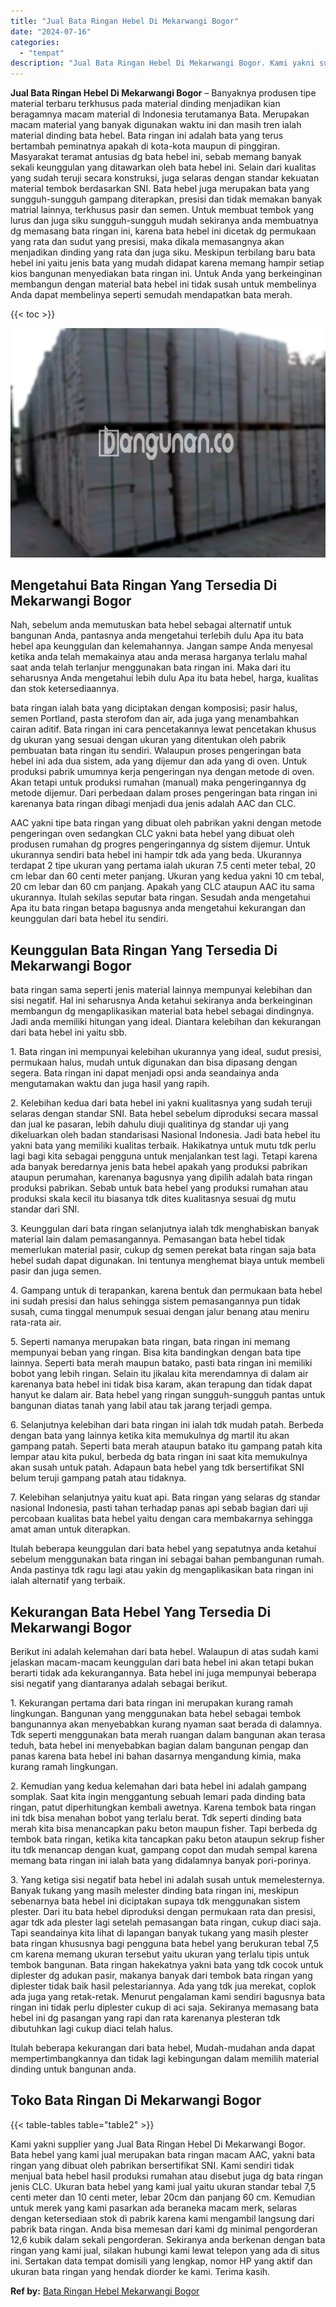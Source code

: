 ```yaml
---
title: "Jual Bata Ringan Hebel Di Mekarwangi Bogor"
date: "2024-07-16"
categories: 
  - "tempat"
description: "Jual Bata Ringan Hebel Di Mekarwangi Bogor. Kami yakni supplier yang Jual Bata Ringan Hebel Di Mekarwangi Bogor. Bata hebel yang kami jual merupakan bata rin..."
---
```


**Jual Bata Ringan Hebel Di Mekarwangi Bogor** – Banyaknya produsen tipe material terbaru terkhusus pada material dinding menjadikan kian beragamnya macam material di Indonesia terutamanya Bata. Merupakan macam material yang banyak digunakan waktu ini dan masih tren ialah material dinding bata hebel. Bata ringan ini adalah bata yang terus bertambah peminatnya apakah di kota-kota maupun di pinggiran. Masyarakat teramat antusias dg bata hebel ini, sebab memang banyak sekali keunggulan yang ditawarkan oleh bata hebel ini. Selain dari kualitas yang sudah teruji secara konstruksi, juga selaras dengan standar kekuatan material tembok berdasarkan SNI. Bata hebel juga merupakan bata yang sungguh-sungguh gampang diterapkan, presisi dan tidak memakan banyak matrial lainnya, terkhusus pasir dan semen. Untuk membuat tembok yang lurus dan juga siku sungguh-sungguh mudah sekiranya anda membuatnya dg memasang bata ringan ini, karena bata hebel ini dicetak dg permukaan yang rata dan sudut yang presisi, maka dikala memasangnya akan menjadikan dinding yang rata dan juga siku. Meskipun terbilang baru bata hebel ini yaitu jenis bata yang mudah didapat karena memang hampir setiap kios bangunan menyediakan bata ringan ini. Untuk Anda yang berkeinginan membangun dengan material bata hebel ini tidak susah untuk membelinya Anda dapat membelinya seperti semudah mendapatkan bata merah.

{{< toc >}}

![Jual Bata Ringan Hebel Di Mekarwangi Bogor](/images/jual-hebel-murah-17.png)

## Mengetahui Bata Ringan Yang Tersedia Di Mekarwangi Bogor

Nah, sebelum anda memutuskan bata hebel sebagai alternatif untuk bangunan Anda, pantasnya anda mengetahui terlebih dulu Apa itu bata hebel apa keunggulan dan kelemahannya. Jangan sampe Anda menyesal ketika anda telah memakainya atau anda merasa harganya terlalu mahal saat anda telah terlanjur menggunakan bata ringan ini. Maka dari itu seharusnya Anda mengetahui lebih dulu Apa itu bata hebel, harga, kualitas dan stok ketersediaannya.

bata ringan ialah bata yang diciptakan dengan komposisi; pasir halus, semen Portland, pasta sterofom dan air, ada juga yang menambahkan cairan aditif. Bata ringan ini cara pencetakannya lewat pencetakan khusus dg ukuran yang sesuai dengan ukuran yang ditentukan oleh pabrik pembuatan bata ringan itu sendiri. Walaupun proses pengeringan bata hebel ini ada dua sistem, ada yang dijemur dan ada yang di oven. Untuk produksi pabrik umumnya kerja pengeringan nya dengan metode di oven. Akan tetapi untuk produksi rumahan (manual) maka pengeringannya dg metode dijemur. Dari perbedaan dalam proses pengeringan bata ringan ini karenanya bata ringan dibagi menjadi dua jenis adalah AAC dan CLC.

AAC yakni tipe bata ringan yang dibuat oleh pabrikan yakni dengan metode pengeringan oven sedangkan CLC yakni bata hebel yang dibuat oleh produsen rumahan dg progres pengeringannya dg sistem dijemur. Untuk ukurannya sendiri bata hebel ini hampir tdk ada yang beda. Ukurannya terdapat 2 tipe ukuran yang pertama ialah ukuran 7.5 centi meter tebal, 20 cm lebar dan 60 centi meter panjang. Ukuran yang kedua yakni 10 cm tebal, 20 cm lebar dan 60 cm panjang. Apakah yang CLC ataupun AAC itu sama ukurannya. Itulah sekilas seputar bata ringan. Sesudah anda mengetahui Apa itu bata ringan betapa bagusnya anda mengetahui kekurangan dan keunggulan dari bata hebel itu sendiri.

## Keunggulan Bata Ringan Yang Tersedia Di Mekarwangi Bogor

bata ringan sama seperti jenis material lainnya mempunyai kelebihan dan sisi negatif. Hal ini seharusnya Anda ketahui sekiranya anda berkeinginan membangun dg mengaplikasikan material bata hebel sebagai dindingnya. Jadi anda memiliki hitungan yang ideal. Diantara kelebihan dan kekurangan dari bata hebel ini yaitu sbb.

1\. Bata ringan ini mempunyai kelebihan ukurannya yang ideal, sudut presisi, permukaan halus, mudah untuk digunakan dan bisa dipasang dengan segera. Bata ringan ini dapat menjadi opsi anda seandainya anda mengutamakan waktu dan juga hasil yang rapih.

2\. Kelebihan kedua dari bata hebel ini yakni kualitasnya yang sudah teruji selaras dengan standar SNI. Bata hebel sebelum diproduksi secara massal dan jual ke pasaran, lebih dahulu diuji qualitinya dg standar uji yang dikeluarkan oleh badan standarisasi Nasional Indonesia. Jadi bata hebel itu yakni bata yang memiliki kualitas terbaik. Hakikatnya untuk mutu tdk perlu lagi bagi kita sebagai pengguna untuk menjalankan test lagi. Tetapi karena ada banyak beredarnya jenis bata hebel apakah yang produksi pabrikan ataupun perumahan, karenanya bagusnya yang dipilih adalah bata ringan produksi pabrikan. Sebab untuk bata hebel yang produksi rumahan atau produksi skala kecil itu biasanya tdk dites kualitasnya sesuai dg mutu standar dari SNI.

3\. Keunggulan dari bata ringan selanjutnya ialah tdk menghabiskan banyak material lain dalam pemasangannya. Pemasangan bata hebel tidak memerlukan material pasir, cukup dg semen perekat bata ringan saja bata hebel sudah dapat digunakan. Ini tentunya menghemat biaya untuk membeli pasir dan juga semen.

4\. Gampang untuk di terapankan, karena bentuk dan permukaan bata hebel ini sudah presisi dan halus sehingga sistem pemasangannya pun tidak susah, cuma tinggal menumpuk sesuai dengan jalur benang atau meniru rata-rata air.

5\. Seperti namanya merupakan bata ringan, bata ringan ini memang mempunyai beban yang ringan. Bisa kita bandingkan dengan bata tipe lainnya. Seperti bata merah maupun batako, pasti bata ringan ini memiliki bobot yang lebih ringan. Selain itu jikalau kita merendamnya di dalam air karenanya bata hebel ini tidak bisa karam, akan terapung dan tidak dapat hanyut ke dalam air. Bata hebel yang ringan sungguh-sungguh pantas untuk bangunan diatas tanah yang labil atau tak jarang terjadi gempa.

6\. Selanjutnya kelebihan dari bata ringan ini ialah tdk mudah patah. Berbeda dengan bata yang lainnya ketika kita memukulnya dg martil itu akan gampang patah. Seperti bata merah ataupun batako itu gampang patah kita lempar atau kita pukul, berbeda dg bata ringan ini saat kita memukulnya akan susah untuk patah. Adapaun bata hebel yang tdk bersertifikat SNI belum teruji gampang patah atau tidaknya.

7\. Kelebihan selanjutnya yaitu kuat api. Bata ringan yang selaras dg standar nasional Indonesia, pasti tahan terhadap panas api sebab bagian dari uji percobaan kualitas bata hebel yaitu dengan cara membakarnya sehingga amat aman untuk diterapkan.

Itulah beberapa keunggulan dari bata hebel yang sepatutnya anda ketahui sebelum menggunakan bata ringan ini sebagai bahan pembangunan rumah. Anda pastinya tdk ragu lagi atau yakin dg mengaplikasikan bata ringan ini ialah alternatif yang terbaik.

## Kekurangan Bata Hebel Yang Tersedia Di Mekarwangi Bogor

Berikut ini adalah kelemahan dari bata hebel. Walaupun di atas sudah kami jelaskan macam-macam keunggulan dari bata hebel ini akan tetapi bukan berarti tidak ada kekurangannya. Bata hebel ini juga mempunyai beberapa sisi negatif yang diantaranya adalah sebagai berikut.

1\. Kekurangan pertama dari bata ringan ini merupakan kurang ramah lingkungan. Bangunan yang menggunakan bata hebel sebagai tembok bangunannya akan menyebabkan kurang nyaman saat berada di dalamnya. Tdk seperti menggunakan bata merah ruangan dalam bangunan akan terasa teduh, bata hebel ini menyebabkan bagian dalam bangunan pengap dan panas karena bata hebel ini bahan dasarnya mengandung kimia, maka kurang ramah lingkungan.

2\. Kemudian yang kedua kelemahan dari bata hebel ini adalah gampang somplak. Saat kita ingin menggantung sebuah lemari pada dinding bata ringan, patut diperhitungkan kembali awetnya. Karena tembok bata ringan ini tdk bisa menahan bobot yang terlalu berat. Tdk seperti dinding bata merah kita bisa menancapkan paku beton maupun fisher. Tapi berbeda dg tembok bata ringan, ketika kita tancapkan paku beton ataupun sekrup fisher itu tdk menancap dengan kuat, gampang copot dan mudah sempal karena memang bata ringan ini ialah bata yang didalamnya banyak pori-porinya.

3\. Yang ketiga sisi negatif bata hebel ini adalah susah untuk memelesternya. Banyak tukang yang masih melester dinding bata ringan ini, meskipun sebenarnya bata hebel ini diciptakan supaya tdk menggunakan sistem plester. Dari itu bata hebel diproduksi dengan permukaan rata dan presisi, agar tdk ada plester lagi setelah pemasangan bata ringan, cukup diaci saja. Tapi seandainya kita lihat di lapangan banyak tukang yang masih plester bata ringan khususnya bagi pengguna bata hebel yang berukuran tebal 7,5 cm karena memang ukuran tersebut yaitu ukuran yang terlalu tipis untuk tembok bangunan. Bata ringan hakekatnya yakni bata yang tdk cocok untuk diplester dg adukan pasir, makanya banyak dari tembok bata ringan yang diplester tidak baik hasil pelestariannya. Ada yang tdk jua merekat, coplok ada juga yang retak-retak. Menurut pengalaman kami sendiri bagusnya bata ringan ini tidak perlu diplester cukup di aci saja. Sekiranya memasang bata hebel ini dg pasangan yang rapi dan rata karenanya plesteran tdk dibutuhkan lagi cukup diaci telah halus.

Itulah beberapa kekurangan dari bata hebel, Mudah-mudahan anda dapat mempertimbangkannya dan tidak lagi kebingungan dalam memilih material dinding untuk bangunan anda.

## Toko Bata Ringan Di Mekarwangi Bogor

{{< table-tables table="table2" >}}

Kami yakni supplier yang Jual Bata Ringan Hebel Di Mekarwangi Bogor. Bata hebel yang kami jual merupakan bata ringan macam AAC, yakni bata ringan yang dibuat oleh pabrikan bersertifikat SNI. Kami sendiri tidak menjual bata hebel hasil produksi rumahan atau disebut juga dg bata ringan jenis CLC. Ukuran bata hebel yang kami jual yaitu ukuran standar tebal 7,5 centi meter dan 10 centi meter, lebar 20cm dan panjang 60 cm. Kemudian untuk merek yang kami pasarkan ada beraneka macam merk, selaras dengan ketersediaan stok di pabrik karena kami mengambil langsung dari pabrik bata ringan. Anda bisa memesan dari kami dg minimal pengorderan 12,6 kubik dalam sekali pengorderan. Sekiranya anda berkenan dengan bata ringan yang kami jual, silakan hubungi kami lewat telepon yang ada di situs ini. Sertakan data tempat domisili yang lengkap, nomor HP yang aktif dan ukuran bata ringan yang hendak diorder ke kami. Terima kasih.

**Ref by:** [Bata Ringan Hebel Mekarwangi Bogor](https://id.wikipedia.org/wiki/Bata)
